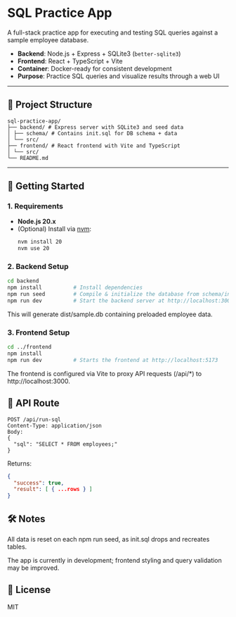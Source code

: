 # SQL Practice App

A full-stack practice app for executing and testing SQL queries against a sample employee database.

- **Backend**: Node.js + Express + SQLite3 (`better-sqlite3`)
- **Frontend**: React + TypeScript + Vite
- **Container**: Docker-ready for consistent development
- **Purpose**: Practice SQL queries and visualize results through a web UI

---

## 📂 Project Structure

```
sql-practice-app/
├── backend/ # Express server with SQLite3 and seed data
│ ├── schema/ # Contains init.sql for DB schema + data
│ └── src/
├── frontend/ # React frontend with Vite and TypeScript
│ └── src/
└── README.md

```
---

## 🚀 Getting Started

### 1. Requirements

- **Node.js 20.x**
- (Optional) Install via [nvm](https://github.com/nvm-sh/nvm):
  ```bash
  nvm install 20
  nvm use 20

### 2. Backend Setup

``` bash
cd backend
npm install          # Install dependencies
npm run seed         # Compile & initialize the database from schema/init.sql
npm run dev          # Start the backend server at http://localhost:3000


```
This will generate dist/sample.db containing preloaded employee data.

### 3. Frontend Setup
``` bash
cd ../frontend
npm install
npm run dev          # Starts the frontend at http://localhost:5173

```

The frontend is configured via Vite to proxy API requests (/api/*) to http://localhost:3000.

## 🔄 API Route

```
POST /api/run-sql
Content-Type: application/json
Body:
{
  "sql": "SELECT * FROM employees;"
}

```
Returns:

``` json
{
  "success": true,
  "result": [ { ...rows } ]
}

```

## 🛠 Notes
All data is reset on each npm run seed, as init.sql drops and recreates tables.

The app is currently in development; frontend styling and query validation may be improved.

## 📄 License
MIT
